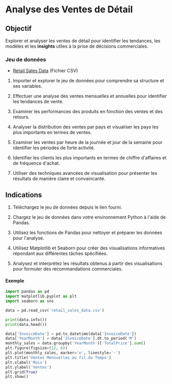# Analyse des Ventes de Détail

## Objectif 

Explorer et analyser les ventes de détail pour identifier les tendances, les modèles et les **insights** utiles à la prise de décisions commerciales.

### Jeu de données 

- [Retail Sales Data](https://github.com/aahWeb/data/blob/main/retail_sales_data.csv) (Fichier CSV)

1. Importer et explorer le jeu de données pour comprendre sa structure et ses variables.

1. Effectuer une analyse des ventes mensuelles et annuelles pour identifier les tendances de vente.

1. Examiner les performances des produits en fonction des ventes et des retours.

1. Analyser la distribution des ventes par pays et visualiser les pays les plus importants en termes de ventes.

1. Examiner les ventes par heure de la journée et jour de la semaine pour identifier les périodes de forte activité.

1. Identifier les clients les plus importants en termes de chiffre d'affaires et de fréquence d'achat.

1. Utiliser des techniques avancées de visualisation pour présenter les résultats de manière claire et convaincante.

## Indications

1. Téléchargez le jeu de données depuis le lien fourni.

1. Chargez le jeu de données dans votre environnement Python à l'aide de Pandas.

1. Utilisez les fonctions de Pandas pour nettoyer et préparer les données pour l'analyse.

1. Utilisez Matplotlib et Seaborn pour créer des visualisations informatives répondant aux différentes tâches spécifiées.

1. Analysez et interprétez les résultats obtenus à partir des visualisations pour formuler des recommandations commerciales.

#### Exemple

```python
import pandas as pd
import matplotlib.pyplot as plt
import seaborn as sns

data = pd.read_csv('retail_sales_data.csv')

print(data.info())
print(data.head())

data['InvoiceDate'] = pd.to_datetime(data['InvoiceDate'])
data['YearMonth'] = data['InvoiceDate'].dt.to_period('M')
monthly_sales = data.groupby('YearMonth')['TotalPrice'].sum()
plt.figure(figsize=(12, 6))
plt.plot(monthly_sales, marker='o', linestyle='-')
plt.title('Ventes Mensuelles au fil du Temps')
plt.xlabel('Mois')
plt.ylabel('Ventes')
plt.grid(True)
plt.show()

```
